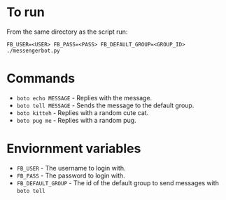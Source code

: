 # To run
From the same directory as the script run:
```
FB_USER=<USER> FB_PASS=<PASS> FB_DEFAULT_GROUP=<GROUP_ID> ./messengerbot.py
```

# Commands
  - `boto echo MESSAGE` - Replies with the message.
  - `boto tell MESSAGE` - Sends the message to the default group.
  - `boto kitteh` - Replies with a random cute cat.
  - `boto pug me` - Replies with a random pug.
  
# Enviornment variables
  - `FB_USER` - The username to login with.
  - `FB_PASS` - The password to login with.
  - `FB_DEFAULT_GROUP` - The id of the default group to send messages with `boto tell`
